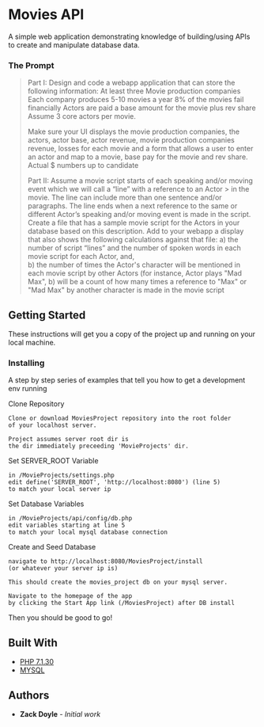 # Movies API

A simple web application demonstrating knowledge of building/using APIs to create and manipulate database data.

### The Prompt
> Part I: Design and code a webapp application that can store the following information:
> At least three Movie production companies
> Each company produces 5-10 movies a year
> 8% of the movies fail financially
> Actors are paid a base amount for the movie plus rev share 
> Assume 3 core actors per movie. 
> 
> Make sure your UI displays the movie production companies, the actors, actor base, actor revenue, movie production companies revenue, losses for each movie and a form that allows a user to enter an actor and map to a movie, base pay for the movie and rev share. Actual $ numbers up to candidate 
> 
> Part II: 
> Assume a movie script starts of each speaking and/or moving event which we will call a “line” with a reference to an Actor > in the movie. The line can include more than one sentence and/or paragraphs. The line ends when a next reference to the same or different Actor’s speaking and/or moving event is made in the script.  Create a file that has a sample movie script for the Actors in your database based on this description.  Add to your webapp a display that also shows the following calculations against that file:
> a) the number of script “lines” and the number of spoken words in each movie script for each Actor, and,  
> b) the number of times the Actor's character will be mentioned in each movie script by other Actors (for instance, Actor plays "Mad Max", b) will be a count of how many times a reference to "Max" or "Mad Max" by another character is made in the movie script


## Getting Started

These instructions will get you a copy of the project up and running on your local machine.

### Installing

A step by step series of examples that tell you how to get a development env running

Clone Repository

```
Clone or download MoviesProject repository into the root folder
of your localhost server.

Project assumes server root dir is
the dir immediately preceeding 'MovieProjects' dir.
```

Set SERVER_ROOT Variable

```
in /MovieProjects/settings.php
edit define('SERVER_ROOT', 'http://localhost:8080') (line 5)
to match your local server ip
```

Set Database Variables

```
in /MovieProjects/api/config/db.php
edit variables starting at line 5
to match your local mysql database connection
```

Create and Seed Database

```
navigate to http://localhost:8080/MoviesProject/install
(or whatever your server ip is)

This should create the movies_project db on your mysql server.

Navigate to the homepage of the app
by clicking the Start App link (/MoviesProject) after DB install
```

Then you should be good to go!

## Built With

* [PHP 7.1.30](http://www.php.net)
* [MYSQL](https://dev.mysql.com/)

## Authors

* **Zack Doyle** - *Initial work*
